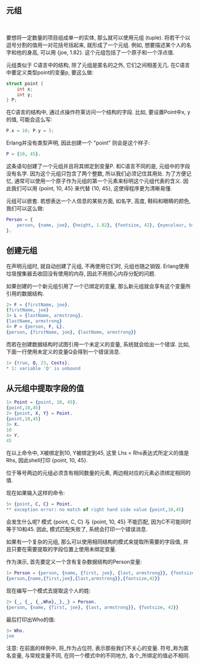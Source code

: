 ## 元组

<br/>

要想将一定数量的项目组成单一的实体, 那么就可以使用元组 (tuple). 将若干个以逗号分割的值用一对花括号括起来, 就形成了一个元组. 例如, 想要描述某个人的名字和他的身高, 可以用 {joe, 1.82}. 这个元组包括了一个原子和一个浮点值. 

元组类似于 C语言中的结构, 除了元组是匿名的之外, 它们之间相差无几. 在C语言中要定义类型point的变量p, 要这么做:

```c
struct point {
    int x;
    int y;
} P;
```

在C语言的结构中, 通过点操作符莱访问一个结构的字段. 比如, 要设置Point中x, y的值, 可能会这么写:

```c
P.x = 10; P.y = 5;
```

Erlang并没有类型声明, 因此创建一个 "point" 则会是这个样子:

```erl
P = {10, 45}.
```

这条语句创建了一个元组并且将其绑定到变量P. 和C语言不同的是, 元组中的字段没有名字. 因为这个元组只包含了两个整数, 所以我们必须记住其用处. 为了方便记忆, 通常可以使用一个原子作为元组的第一个元素来标明这个元组代表的含义. 因此我们可以用 {point, 10, 45} 来代替 {10, 45}, 这使得程序更为清晰易懂.

元组可以嵌套. 若想表达一个人信息的某些方面, 如名字, 高度, 鞋码和眼睛的颜色, 我们可以这么做:

```erl
Person = {
    person, {name, joe}, {height, 1.82}, {footsize, 42}, {eyecolour, brown}
}.
```

## 创建元组

在声明元组时, 就自动创建了元组, 不再使用它们时, 元组也随之销毁. Erlang使用垃圾搜集器去收回没有使用的内存, 因此不用担心内存分配的问题.

如果创建的一个新元组引用了一个已绑定的变量, 那么新元组就会享有这个变量所引用的数据结构. 

```erl
2> F = {firstName, joe}.
{firstName, joe}
3> L = {lastName, armstrong}.
{lastName, armstrong}
4> P = {person, F, L}.
{person, {firstName, joe}, {lastName, armstrong}}
```

而若在创建数据结构时试图引用一个未定义的变量, 系统就会给出一个错误. 比如, 下面一行使用未定义的变量Q会得到一个错误消息.

```erl
1> {true, Q, 23, Costs}.
* 1: variable 'Q' is unbound
```

## 从元组中提取字段的值

```erl
1> Point = {point, 10, 45}.
{point,10,45}
2> {point, X, Y} = Point.
{point,10,45}
3> X.
10
4> Y.
45
```

在以上命令中, X被绑定到10, Y被绑定到45, 这里 Lhs = Rhs表达式所定义的值是Rhs, 因此shell打印 {point, 10, 45}.

位于等号两边的元组必须含有相同数量的元素, 两边相对应的元素必须绑定相同的值.

现在如果输入这样的命令:

```erl
5> {point, C, C} = Point.
** exception error: no match of right hand side value {point,10,45}
```

会发生什么呢? 模式 {point, C, C} 与 {point, 10, 45} 不能匹配, 因为C不可能同时等于10和45. 因此, 模式匹配失败了, 系统会打印一个错误消息.

如果有一个复杂的元组, 那么可以使用相同结构的模式来提取所需要的字段值, 并且只要在需要提取的字段位置上使用未绑定变量.

作为演示, 首先要定义一个含有复杂数据结构的Person变量:

```erl
1> Person = {person, {name, {first, joe}, {last, armstrong}}, {footsize, 42}}.
{person,{name,{first,joe},{last,armstrong}},{footsize,42}}
```

现在编写一个模式去提取这个人的姓:

```erl
2> {_, {_, {_,Who},_},_} = Person.
{person, {name, {first, joe}, {last, armstrong}}, {footsize, 42}}
```

最后打印出Who的值:

```erl
3> Who.
joe
```

注意: 在前面的样例中, 将_作为占位符, 表示那些我们不关心的变量. 符号_称为匿名变量, 与常规变量不同, 在同一个模式中的不同地方, 各个_所绑定的值必不相同.



















